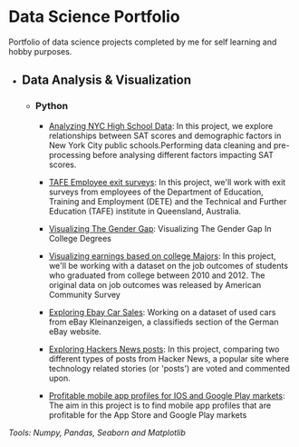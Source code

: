 # Data Science Portfolio
Portfolio of data science projects completed by me for self learning and hobby purposes.

- ## Data Analysis & Visualization
  - ### Python
    - [Analyzing NYC High School Data](Python_DA_and_viz/Analyzing_NYC_High_School_Data/Analyzing_NYC_High_School_Data.ipynb): In this project, we explore relationships between SAT scores and demographic factors in New York City public schools.Performing data cleaning and pre-processing before analysing different factors impacting SAT scores.
    - [TAFE Employee exit surveys](Python_DA_and_viz/TAFE_employee_exit_surveys.ipynb): In this project, we'll work with exit surveys from employees of the Department of Education, Training and Employment (DETE) and the Technical and Further Education (TAFE) institute in Queensland, Australia.
    - [Visualizing The Gender Gap](Python_DA_and_viz/Visualizing_The_Gender_Gap.ipynb): Visualizing The Gender Gap In College Degrees 
    
    - [Visualizing earnings based on college Majors](Python_DA_and_viz/Visualizing_college_grands_earnings.ipynb): In this project, we'll be working with a dataset on the job outcomes of students who graduated from college between 2010 and 2012. The original data on job outcomes was released by American Community Survey
    
    - [Exploring Ebay Car Sales](Python_DA_and_viz/exploring_ebay_car_sales.ipynb): Working on a dataset of used cars from eBay Kleinanzeigen, a classifieds section of the German eBay website.
    
    - [Exploring Hackers News posts](Python_DA_and_viz/Hacker_noon_news_Project.ipynb): In this project, comparing two different types of posts from Hacker News, a popular site where technology related stories (or 'posts') are voted and commented upon.
    
    - [Profitable mobile app profiles for IOS and Google Play markets](Python_DA_and_viz/IOS-GooglePlay-Profitable-Apps.ipynb): The aim in this project is to find mobile app profiles that are profitable for the App Store and Google Play markets


*Tools: Numpy, Pandas, Seaborn and Matplotlib*
